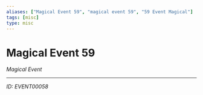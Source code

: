 ```yaml
---
aliases: ["Magical Event 59", "magical event 59", "59 Event Magical"]
tags: [misc]
type: misc
---
```


# Magical Event 59

*Magical Event*

---
*ID: EVENT00058*
